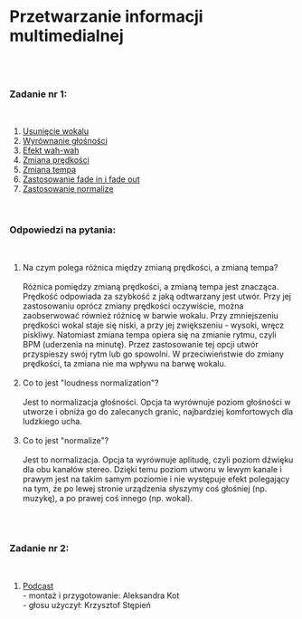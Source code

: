 <h1>Przetwarzanie informacji multimedialnej</h1>
</br>
</br>
<h3>Zadanie nr 1:</h3>
</br>
<OL>
  <li> <a href="https://drive.google.com/file/d/1VGrPtAcNMUrLkrWk9rv8rzEQkRgEsryb/view?usp=sharing">Usunięcie wokalu</a></li>
  <li><a href="https://drive.google.com/file/d/11qgdks2xI1v5B5ewHyiWVA0q62a0ONdw/view?usp=sharing">Wyrównanie głośności</a></li>
  <li><a href="https://drive.google.com/file/d/1QcLkIstbGZXnXJkiNDTBpX9kMIXZZfue/view?usp=sharing">Efekt wah-wah</a></li>
  <li><a href="https://drive.google.com/file/d/12Vp7N5jRL-lCysKbI7VgnMVtGVwCPE7P/view?usp=sharing">Zmiana prędkości</a></li>
  <li><a href="https://drive.google.com/file/d/12jjSFsE5425gFv8r4cEsFImIgMBRpEqd/view?usp=sharing">Zmiana tempa</a></li>
  <li><a href="https://drive.google.com/file/d/1y6Yz001vBfFiUAHCteoVAPg4mqdbMhKk/view?usp=sharing">Zastosowanie fade in i fade out</a></li>
  <li><a href="https://drive.google.com/file/d/1yX9uHyXOU66x9YfkwV0DTSCk5ulBNisz/view?usp=sharing">Zastosowanie normalize</a></li>
  </OL>
 </br>
 <h3>Odpowiedzi na pytania:</h3>
 </br>
 <OL>
  <li> Na czym polega różnica między zmianą prędkości, a zmianą tempa?</li>
 </br>
  Różnica pomiędzy zmianą prędkości, a zmianą tempa jest znacząca. Prędkość odpowiada za szybkość z jaką odtwarzany jest utwór. Przy jej zastosowaniu oprócz zmiany prędkości oczywiście, można zaobserwować również różnicę w barwie wokalu. Przy zmniejszeniu prędkości wokal staje się niski, a przy jej zwiększeniu - wysoki, wręcz piskliwy. Natomiast zmiana tempa opiera się na zmianie rytmu, czyli BPM (uderzenia na minutę). Przez zastosowanie tej opcji utwór przyspieszy swój rytm lub go spowolni. W przeciwieństwie do zmiany prędkości, ta zmiana nie ma wpływu na barwę wokalu.
 </br>
 </br>
  <li> Co to jest "loudness normalization"?</li>
  </br> 
  Jest to normalizacja głośności. Opcja ta wyrównuje poziom głośności w utworze i obniża go do zalecanych granic, najbardziej komfortowych dla ludzkiego ucha.
  </br>
  </br>
  <li> Co to jest "normalize"? </li>
  </br>
  Jest to normalizacja. Opcja ta wyrównuje aplitudę, czyli poziom dźwięku dla obu kanałów stereo. Dzięki temu poziom utworu w lewym kanale i prawym jest na takim samym poziomie i nie występuje efekt polegający na tym, że po lewej stronie urządzenia słyszymy coś głośniej (np. muzykę), a po prawej coś innego (np. wokal). 
  
 </OL>
 </br>
 </br>
 <h3>Zadanie nr 2:</h3>
 </br>
 <OL>
  <li><a href="https://drive.google.com/file/d/1XtDkUdJu-95Mx3-fBv5-VZf6mToFH5nP/view?usp=sharing">Podcast</a> 
    </br>
    - montaż i przygotowanie: Aleksandra Kot
    </br>
    - głosu użyczył: Krzysztof Stępień</li>
 </OL>
